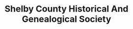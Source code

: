 ---
layout: repo
title: "Shelby County Historical And Genealogical Society"
id: 16073
permalink: repos/16073/
---